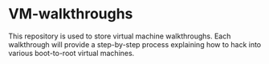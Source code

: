 # VM-walkthroughs
This repository is used to store virtual machine walkthroughs. Each walkthrough will provide a step-by-step process explaining how to hack into various boot-to-root virtual machines. 
